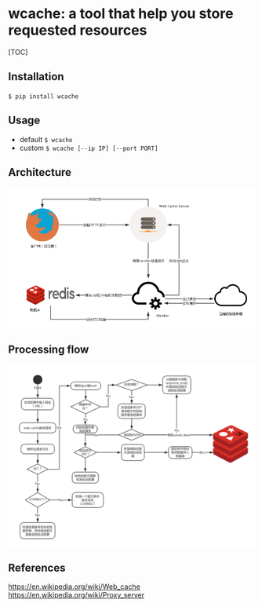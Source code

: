 <h1>wcache: a tool that help you store requested resources</h1>


[TOC]
## Installation
`$ pip install wcache`

## Usage
- default
  `$ wcache`
- custom
  `$ wcache [--ip IP] [--port PORT]`

## Architecture
<img src="./architecture.png" style="zoom:85%" />


## Processing flow
![process](./process.png)


## References
<https://en.wikipedia.org/wiki/Web_cache>
<https://en.wikipedia.org/wiki/Proxy_server>
